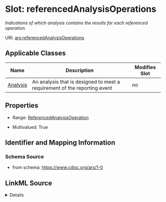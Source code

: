 # Slot: referencedAnalysisOperations


_Indications of which analysis contains the results for each referenced operation._



URI: [ars:referencedAnalysisOperations](https://www.cdisc.org/ars/1-0/referencedAnalysisOperations)



<!-- no inheritance hierarchy -->




## Applicable Classes

| Name | Description | Modifies Slot |
| --- | --- | --- |
[Analysis](Analysis.md) | An analysis that is designed to meet a requirement of the reporting event |  no  |







## Properties

* Range: [ReferencedAnalysisOperation](ReferencedAnalysisOperation.md)

* Multivalued: True





## Identifier and Mapping Information







### Schema Source


* from schema: https://www.cdisc.org/ars/1-0




## LinkML Source

<details>
```yaml
name: referencedAnalysisOperations
description: Indications of which analysis contains the results for each referenced
  operation.
from_schema: https://www.cdisc.org/ars/1-0
rank: 1000
multivalued: true
alias: referencedAnalysisOperations
domain_of:
- Analysis
range: ReferencedAnalysisOperation
inlined: true
inlined_as_list: true

```
</details>